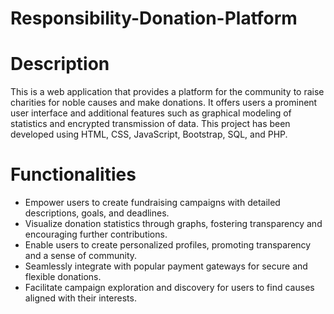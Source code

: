 # Responsibility-Donation-Platform
# Description
This is a web application that provides a platform for the community to raise charities for noble causes and make donations. It offers users a prominent user interface and additional features such as graphical modeling of statistics and encrypted transmission of data. This project has been developed using HTML, CSS, JavaScript, Bootstrap, SQL, and PHP.

# Functionalities
*  Empower users to create fundraising campaigns with detailed descriptions, goals, and deadlines.
*  Visualize donation statistics through graphs, fostering transparency and encouraging further contributions.
* Enable users to create personalized profiles, promoting transparency and a sense of community.
* Seamlessly integrate with popular payment gateways for secure and flexible donations.
*  Facilitate campaign exploration and discovery for users to find causes aligned with their interests.
